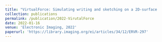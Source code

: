 ```yaml
---
title: "VirtualForce: Simulating writing and sketching on a 2D-surface in virtual reality"
collection: publications
permalink: /publication/2022-VirutalForce
date: 2022-01-16
venue: 'Electronic Imaging, 2022'
paperurl: 'https://library.imaging.org/ei/articles/34/12/ERVR-297'
---
```


